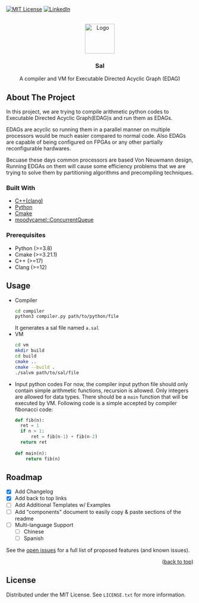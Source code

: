 <div id="top"></div>
<!--
*** Thanks for checking out the Best-README-Template. If you have a suggestion
*** that would make this better, please fork the repo and create a pull request
*** or simply open an issue with the tag "enhancement".
*** Don't forget to give the project a star!
*** Thanks again! Now go create something AMAZING! :D
-->



<!-- PROJECT SHIELDS -->
<!--
*** I'm using markdown "reference style" links for readability.
*** Reference links are enclosed in brackets [ ] instead of parentheses ( ).
*** See the bottom of this document for the declaration of the reference variables
*** for contributors-url, forks-url, etc. This is an optional, concise syntax you may use.
*** https://www.markdownguide.org/basic-syntax/#reference-style-links
-->
[![MIT License][license-shield]][license-url]
[![LinkedIn][linkedin-shield]][linkedin-url]



<!-- PROJECT LOGO -->
<br />
<div align="center">
  <a href="https://github.com/amsen20/Sal">
    <img src="images/logo.png" alt="Logo" width="80" height="80">
  </a>

  <h3 align="center">Sal</h3>

  <p align="center">
    A compiler and VM for Executable Directed Acyclic Graph (EDAG)
  </p>
</div>

<!-- ABOUT THE PROJECT -->
## About The Project

In this project, we are trying to compile arithmetic python codes to Executable Directed Acyclic Graph(EDAG)s and run them as EDAGs.

EDAGs are acyclic so running them in a parallel manner on multiple processors would be much easier compared to normal code.
Also EDAGs are capable of being configured on FPGAs or any other partially reconfigurable hardwares.

Becuase these days common processors are based Von Neuwmann design, Running EDGAs on them will cause some efficiency problems that we are trying
to solve them by partitioning algorithms and precompiling techniques.

### Built With

* [C++(clang)](https://clang.llvm.org/)
* [Python](https://www.python.org/)
* [Cmake](https://cmake.org/)
* [moodycamel::ConcurrentQueue](https://github.com/cameron314/concurrentqueue)

### Prerequisites

* Python (>=3.8)
* Cmake (>=3.21.1)
* C++ (>=17)
* Clang (>=12)

## Usage

* Compiler
  ```sh
  cd compiler
  python3 compiler.py path/to/python/file
  ```
  It generates a sal file named `a.sal`
* VM
  ```sh
  cd vm
  mkdir build
  cd build
  cmake ..
  cmake --build .
  ./salvm path/to/sal/file
  ```
* Input python codes
  For now, the compiler input python file should only contain simple arithmetic functions, recursion is allowed.
  Only integers are allowed for data types.
  There should be a `main` function that will be executed by VM.
  Following code is a simple accepted by compiler fibonacci code:
  ``` python
  def fib(n):
    ret = 1
    if n > 1:
        ret = fib(n-1) + fib(n-2)
    return ret
    
  def main(n):
      return fib(n)
  ```
<!-- ROADMAP -->
## Roadmap

- [x] Add Changelog
- [x] Add back to top links
- [ ] Add Additional Templates w/ Examples
- [ ] Add "components" document to easily copy & paste sections of the readme
- [ ] Multi-language Support
    - [ ] Chinese
    - [ ] Spanish

See the [open issues](https://github.com/othneildrew/Best-README-Template/issues) for a full list of proposed features (and known issues).

<p align="right">(<a href="#top">back to top</a>)</p>


## License

Distributed under the MIT License. See `LICENSE.txt` for more information.


<!-- MARKDOWN LINKS & IMAGES -->
<!-- https://www.markdownguide.org/basic-syntax/#reference-style-links -->
[contributors-shield]: https://img.shields.io/github/contributors/othneildrew/Best-README-Template.svg?style=for-the-badge
[contributors-url]: https://github.com/othneildrew/Best-README-Template/graphs/contributors
[forks-shield]: https://img.shields.io/github/forks/othneildrew/Best-README-Template.svg?style=for-the-badge
[forks-url]: https://github.com/othneildrew/Best-README-Template/network/members
[stars-shield]: https://img.shields.io/github/stars/othneildrew/Best-README-Template.svg?style=for-the-badge
[stars-url]: https://github.com/othneildrew/Best-README-Template/stargazers
[issues-shield]: https://img.shields.io/github/issues/othneildrew/Best-README-Template.svg?style=for-the-badge
[issues-url]: https://github.com/othneildrew/Best-README-Template/issues
[license-shield]: https://img.shields.io/github/license/othneildrew/Best-README-Template.svg?style=for-the-badge
[license-url]: https://github.com/amsen20/Sal/blob/main/LICENSE.txt
[linkedin-shield]: https://img.shields.io/badge/-LinkedIn-black.svg?style=for-the-badge&logo=linkedin&colorB=555
[linkedin-url]: https://www.linkedin.com/in/amirhossein-pashaee-a53a44b0/
[product-screenshot]: images/screenshot.png
